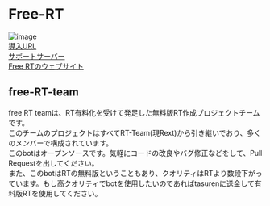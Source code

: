 # Free-RT
![image](https://user-images.githubusercontent.com/78240988/162595825-02f3d354-db99-40db-9eca-3eff0652c320.png)<br>
[導入URL](https://discord.com/api/oauth2/authorize?client_id=961521106227974174&permissions=8&scope=bot%20applications.commands)<br>
[サポートサーバー](https://discord.gg/VHwJ3CBuWw)<br>
[Free RTのウェブサイト](https://free-rt.com/)<br>
## free-RT-team
free RT teamは、RT有料化を受けて発足した無料版RT作成プロジェクトチームです。  
このチームのプロジェクトはすべてRT-Team(現Rext)から引き継いでおり、多くのメンバーで構成されています。  
このbotはオープンソースです。気軽にコードの改良やバグ修正などをして、Pull Requestを出してください。  
また、このbotはRTの無料版ということもあり、クオリティはRTより数段下がっています。もし高クオリティでbotを使用したいのであればtasurenに送金して有料版RTを使用してください。
